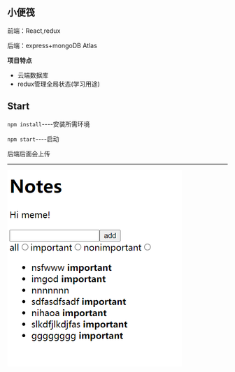 ## 小便筏

前端：React,redux

后端：express+mongoDB Atlas

**项目特点**

- 云端数据库
- redux管理全局状态(学习用途)

## Start

`npm install`----安装所需环境

`npm start`----启动

后端后面会上传

---

![asd](https://raw.githubusercontent.com/googidaddy/img/master/img/20210904220052.png)
